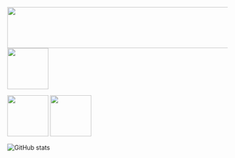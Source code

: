 <p float="left">
  <img src="https://artur-pf.github.io/artur-pf/images/v16_13.png" width ="585" height="94" />
  <a href="https://github.com/artur-pf">
         <img src="https://artur-pf.github.io/artur-pf/images/v16_19.png"  height="94"/>
      </a>
</p>
<p float="left">
  <img src="https://artur-pf.github.io/artur-pf/images/v16_15.png" height="94" />
  <img src="https://artur-pf.github.io/artur-pf/images/v16_17.png" height="94" /> 
</p>

![GitHub stats](https://github-readme-stats-red-kappa.vercel.app/api?username=artur-pf&show_icons=true&bg_color=EEEEEE&title_color=8063F3&icon_color=8063F3&border_radius=25 )
